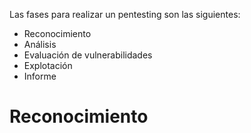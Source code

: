 Las fases para realizar un pentesting son las siguientes:

- Reconocimiento
- Análisis
- Evaluación de vulnerabilidades
- Explotación
- Informe

# Reconocimiento

